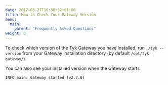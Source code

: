 ```yaml
---
date: 2017-03-27T16:30:52+01:00
title: How to Check Your Gateway Version
menu:
  main:
    parent: "Frequently Asked Questions"
weight: 0 
---
```


To check which version of the Tyk Gateway you have installed, run `./tyk --version` from your Gateway installation directory (by default `/opt/tyk-gateway/`).

You can also see your installed version when the Gateway starts

```
INFO main: Gateway started (v2.7.0)
``` 
